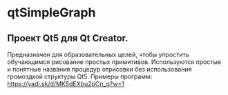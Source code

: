 # qtSimpleGraph
## Проект Qt5 для Qt Creator.

Предназначен для образовательных целей, чтобы упростить обучающимся рисование простых примитивов. Используются простые и понятные названия процедур отрисовки без использования громоздкой структуры Qt5.
Примеры программ:
https://yadi.sk/d/MK5dEXbu2pCn_g?w=1